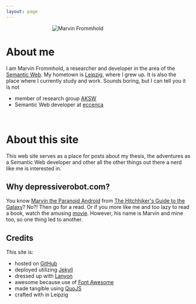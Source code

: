 ```yaml
---
layout: page
---
```

<span resource="#MarvinFrommhold"><img alt="Marvin Frommhold" property="image" src="{{ site.url }}/public/me.jpg" style="position: relative; left: 25%; max-width: 50%;" /></span>

# About me
<span resource="#MarvinFrommhold">I am <span property="name"><span property="givenName">Marvin</span> <span property="familyName">Frommhold</span></span>, a researcher and developer in the area of the <a property="foaf:interest" href="http://w3.org/standards/semanticweb" >Semantic Web</a>. My hometown is <span property="homeLocation" resource="http://leipzig.de"><span resource="http://leipzig.de" typeof="City"><a property="sameAs" target="_blank" href="http://leipzig.de"><span property="name">Leipzig</span></a></span></span>, where I grew up. It is also the place where I currently study and work. Sounds boring, but I can tell you it is not <i class="fa fa-smile-o"></i></span>

* member of research group <span resource="#MarvinFrommhold"><span property="memberOf" resource="http://aksw.org"><span resource="http://aksw.org" typeof="Organization"><a property="sameAs" target="_blank" href="http://aksw.org"><span property="name">AKSW</span></a></span></span></span>
* Semantic Web developer at <span resource="#MarvinFrommhold"><span property="worksFor" resource="http://eccenca.com"><span resource="http://eccenca.com" typeof="Organization"><a property="sameAs" target="_blank" href="http://eccenca.com"><span property="name">eccenca</span></a></span></span></span>

<br/>

# About this site
<span resource="http://depressiverobot.com"><span
property="description">This web site serves as a place for posts about my thesis,
the adventures as a Semantic Web developer and other all the other things out there a nerd like me
is interested in.</span></span>

## Why depressiverobot.com?
You know <span typeof="Person"><a property="sameAs"
target="_blank" href="http://en.wikipedia.org/wiki/Marvin_the_Paranoid_Android"><span
property="name">Marvin the Paranoid Android</span></a></span> from <span
typeof="Book"><a property="sameAs" target="_blank"
href="http://en.wikipedia.org/wiki/The_Hitchhiker's_Guide_to_the_Galaxy"><span property="name">The
Hitchhiker's Guide to the Galaxy</span></a></span>? No?! Then go for a read. Or if you more like me
and too lazy to read a book, watch the amusing <span typeof="Movie"><a
property="sameAs" target="_blank"
href="http://en.wikipedia.org/wiki/The_Hitchhiker's_Guide_to_the_Galaxy_(film)">movie</a></span>.
However, his name is Marvin and mine too, so one thing led to another.

## Credits
This site is:

* hosted on [GitHub](https://github.com)
* deployed utilizing [Jekyll](http://jekyllrb.com)
* dressed up with [Lanyon](http://lanyon.getpoole.com)
* awesome because use of [Font Awesome](http://fortawesome.github.io/Font-Awesome)
* made tangible using [QuoJS](http://quojs.tapquo.com)
* crafted with <i class="fa fa-heart"></i> in Leipzig
